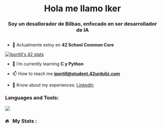 <h1 align="center">Hola me llamo Iker</h1>
<h3 align="center">Soy un desallorador de Bilbao, enfocado en ser desarrollador de IA </h3>
<div id="badges"><img src="https://komarev.com/ghpvc/?username=Iportill2&style=flat-square&color=red" alt=""/></div>

- 🔭 Actualmente estoy en **42 School Common Core**

[![Iportill's 42 stats](https://badge42.vercel.app/api/v2/clbeaofrr00100gjor57krp4o/stats?cursusId=21&coalitionId=174)]([https://github.com/JaeSeoKim/badge42](https://profile.intra.42.fr/users/iportill))

- 🌱 I’m currently learning **C y Python**

- 📫 How to reach me **iportill@student.42urduliz.com**

- 📄 Know about my experiences: [LinkedIn](https://www.linkedin.com/in/iportill/)



<h3 align="left">Languages and Tools:</h3>
  <p align="left">
    <img src="https://skillicons.dev/icons?i=c,github,vscode,python,linux">
   
  </p>

### 🔥 &nbsp; My Stats :

<!--
**bdemada/bdemada** is a ✨ _special_ ✨ repository because its `README.md` (this file) appears on your GitHub profile.

Here are some ideas to get you started:

- 🔭 I’m currently working on ...
- 🌱 I’m currently learning ...
- 👯 I’m looking to collaborate on ...
- 🤔 I’m looking for help with ...
- 💬 Ask me about ...
- 📫 How to reach me: ...
- 😄 Pronouns: ...
- ⚡ Fun fact: ...
-->
